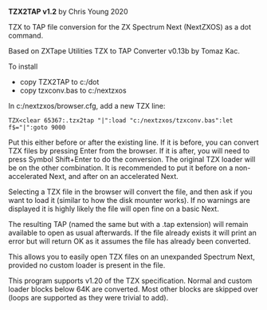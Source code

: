 **TZX2TAP v1.2** by Chris Young 2020

TZX to TAP file conversion for the ZX Spectrum Next (NextZXOS) as a dot command.

Based on ZXTape Utilities TZX to TAP Converter v0.13b by Tomaz Kac.

To install
- copy TZX2TAP to c:/dot
- copy tzxconv.bas to c:/nextzxos

In c:/nextzxos/browser.cfg, add a new TZX line:

    TZX<clear 65367:.tzx2tap "|":load "c:/nextzxos/tzxconv.bas":let f$="|":goto 9000

Put this either before or after the existing line.  If it is before, you can convert TZX files by pressing Enter from the browser.  If it is after, you will need to press Symbol Shift+Enter to do the conversion.  The original TZX loader will be on the other combination.  It is recommended to put it before on a non-accelerated Next, and after on an accelerated Next.

Selecting a TZX file in the browser will convert the file, and then ask if you want to load it (similar to how the disk mounter works).  If no warnings are displayed it is highly likely the file will open fine on a basic Next.

The resulting TAP (named the same but with a .tap extension) will remain available to open as usual afterwards.  If the file already exists it will print an error but will return OK as it assumes the file has already been converted.

This allows you to easily open TZX files on an unexpanded Spectrum Next, provided no custom loader is present in the file.

This program supports v1.20 of the TZX specification.  Normal and custom loader blocks below 64K are converted.  Most other blocks are skipped over (loops are supported as they were trivial to add).

